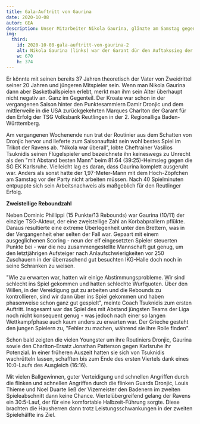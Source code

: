 ```yaml
---
title: Gala-Auftritt von Gaurina
date: 2020-10-08
autor: GEA
description: Unser Mitarbeiter Nikola Gaurina, glänzte am Samstag gegen den SG EK Karlsruhe mit einer fantastischen Leistung. Dazu wollen wir ihm gratulieren und hoffen, dass er an diese Leistung weiter anknüpfen kann. Wir Kolleginnen und Kollegen im Kolpinghaus sind stolz auf ihn!
img:
  third:
    id: 2020-10-08-gala-auftritt-von-gaurina-2
    alt: Nikola Gaurina (links) war der Garant dür den Auftakssieg der Ravens
    w: 670
    h: 374
---
```


Er könnte mit seinen bereits 37 Jahren theoretisch der Vater von Zweidrittel seiner 20 Jahren und jüngeren Mitspieler sein. Wenn man Nikola Gaurina dann aber Basketballspielen erlebt, merkt man ihm sein Alter überhaupt nicht negativ an. Ganz im Gegenteil. Der Kroate war schon in der vergangenen Saison hinter den Punktesammlern Damir Dronjic und dem mittlerweile in die USA zurückgekehrten Marques Charlton der Garant für den Erfolg der TSG Volksbank Reutlingen in der 2. Regionalliga Baden-Württemberg.

Am vergangenen Wochenende nun trat der Routinier aus dem Schatten von Dronjic hervor und lieferte zum Saisonauftakt sein wohl bestes Spiel im Trikot der Ravens ab. "Nikola war überall", lobte Cheftrainer Vasilios Tsuknidis seinen Flügelspieler und bezeichnete ihn keineswegs zu Unrecht als den "mit Abstand besten Mann" beim 81:64 (39:25)-Heimsieg gegen die SG EK Karlsruhe. Vielleicht lag es daran, dass Gaurina komplett ausgeruht war. Anders als sonst hatte der 1,97-Meter-Mann mit dem Hoch-Zöpfchen am Samstag vor der Party nicht arbeiten müssen. Nach 40 Spielminuten entpuppte sich sein Arbeitsnachweis als maßgeblich für den Reutlinger Erfolg.

**Zweistellige Reboundzahl**

Neben Dominic Phillippi (15 Punkte/13 Rebounds) war Gaurina (10/11) der einzige TSG-Akteur, der eine zweistellige Zahl an Korbabprallern pflükte. Daraus resultierte eine extreme Überlegenheit unter den Brettern, was in der Vergangenheit eher selten der Fall war. Gepaart mit einem ausgeglichenen Scoring - neun der elf eingesetzten Spieler steuerten Punkte bei - war die neu zusammengestellte Mannschaft gut genug, um den letztjährigen Aufsteiger nach Anlaufschwierigkeiten vor 250 Zuschauern in der überraschend gut besuchten IKG-Halle doch noch in seine Schranken zu weisen.

"Wie zu erwarten war, hatten wir einige Abstimmungsprobleme. Wir sind schlecht ins Spiel gekommen und hatten schlechte Wurfquoten. Über den Willen, in der Vereidigung gut zu arbeiten und die Rebounds zu kontrollieren, sind wir dann über ins Spiel gekommen und haben phasenweise schon ganz gut gespielt", meinte Coach Tsuknidis zum ersten Auftritt. Insgesamt war das Spiel des mit Abstand jüngsten Teams der Liga noch nicht konsequent genug - was jedoch nach einer so langen Wettkampfphase auch kaum anders zu erwarten war. Der Grieche gesteht den jungen Spielern zu, "Fehler zu machen, während sie ihre Rolle finden".

Schon bald zeigten die vielen Youngster um ihre Routiniers Dronjic, Gaurina sowie den Charlton-Ersatz Jonathan Patterson gegen Karlsruhe ihr Potenzial. In einer früheren Auszeit hatten sie sich von Tsuknidis wachrütteln lassen, schafften bis zum Ende des ersten Viertels dank eines 10:0-Laufs des Ausgleich (16:16).

Mit vielen Ballgewinnen, guter Verteidigung und schnellen Angriffen durch die flinken und schnellen Angriffen durch die flinken Guards Dronjic, Louis Thieme und Noel Duarte ließ der Vizemeister den Badenern im zweiten Spieleabschnitt dann keine Chance. Viertelübergreifend gelang der Ravens ein 30:5-Lauf, der für eine komfortable Halbzeit-Führung sorgte. Diese brachten die Hausherren dann trotz Leistungsschwankungen in der zweiten Spielehälfte ins Ziel.
